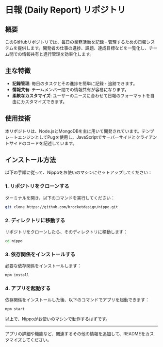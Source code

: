 # 日報 (Daily Report) リポジトリ

## 概要

このGitHubリポジトリでは、毎日の業務活動を記録・管理するための日報システムを提供します。開発者の仕事の進捗、課題、達成目標などを一覧化し、チーム間での情報共有と進行管理を効率化します。

## 主な特徴

- **記録管理**: 毎日のタスクとその進捗を簡単に記録・追跡できます。
- **情報共有**: チームメンバー間での情報共有が容易になります。
- **柔軟なカスタマイズ**: ユーザーのニーズに合わせて日報のフォーマットを自由にカスタマイズできます。

## 使用技術

本リポジトリは、Node.jsとMongoDBを主に用いて開発されています。テンプレートエンジンとしてPugを使用し、JavaScriptでサーバーサイドとクライアントサイドのコードを記述しています。

## インストール方法

以下の手順に従って、Nippoをお使いのマシンにセットアップしてください：

### 1. リポジトリをクローンする

ターミナルを開き、以下のコマンドを実行してください：

```bash
git clone https://github.com/brocketdesign/nippo.git
```

### 2. ディレクトリに移動する

リポジトリをクローンしたら、そのディレクトリに移動します：

```bash
cd nippo
```

### 3. 依存関係をインストールする

必要な依存関係をインストールします：

```bash
npm install
```

### 4. アプリを起動する

依存関係をインストールした後、以下のコマンドでアプリを起動できます：

```bash
npm start
```

以上で、Nippoがお使いのマシンで動作するはずです。

---

アプリの詳細や機能など、関連するその他の情報を追加して、READMEをカスタマイズしてください。
